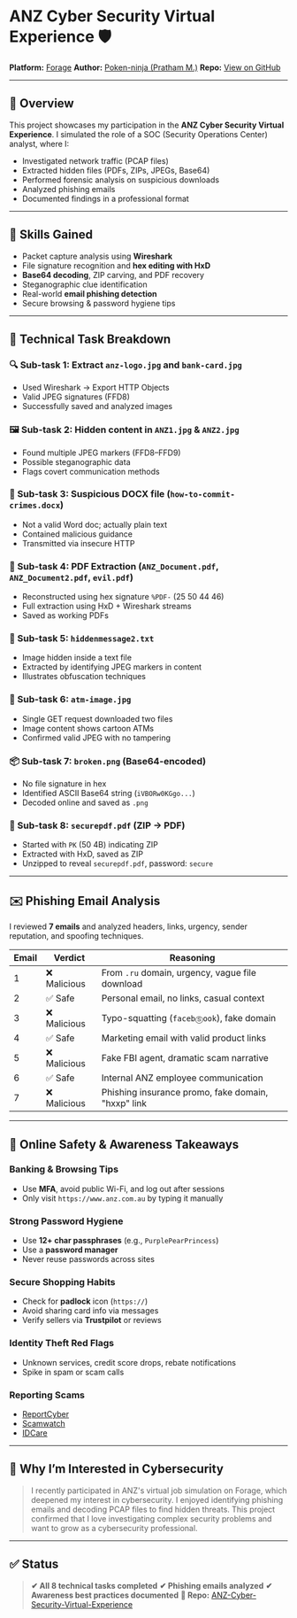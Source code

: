 # ANZ Cyber Security Virtual Experience 🛡️

**Platform:** [Forage](https://www.theforage.com/)
**Author:** [Poken-ninja (Pratham M.)](https://github.com/Poken-ninja)
**Repo:** [View on GitHub](https://github.com/Poken-ninja/ANZ-Cyber-Security-Virtual-Experience)

---

## 📌 Overview

This project showcases my participation in the **ANZ Cyber Security Virtual Experience**. I simulated the role of a SOC (Security Operations Center) analyst, where I:

* Investigated network traffic (PCAP files)
* Extracted hidden files (PDFs, ZIPs, JPEGs, Base64)
* Performed forensic analysis on suspicious downloads
* Analyzed phishing emails
* Documented findings in a professional format

---

## 🧠 Skills Gained

* Packet capture analysis using **Wireshark**
* File signature recognition and **hex editing with HxD**
* **Base64 decoding**, ZIP carving, and PDF recovery
* Steganographic clue identification
* Real-world **email phishing detection**
* Secure browsing & password hygiene tips

---

## 🧪 Technical Task Breakdown

### 🔍 Sub-task 1: Extract `anz-logo.jpg` and `bank-card.jpg`

* Used Wireshark → Export HTTP Objects
* Valid JPEG signatures (FFD8)
* Successfully saved and analyzed images

### 🖼️ Sub-task 2: Hidden content in `ANZ1.jpg` & `ANZ2.jpg`

* Found multiple JPEG markers (FFD8–FFD9)
* Possible steganographic data
* Flags covert communication methods

### 📄 Sub-task 3: Suspicious DOCX file (`how-to-commit-crimes.docx`)

* Not a valid Word doc; actually plain text
* Contained malicious guidance
* Transmitted via insecure HTTP

### 📑 Sub-task 4: PDF Extraction (`ANZ_Document.pdf`, `ANZ_Document2.pdf`, `evil.pdf`)

* Reconstructed using hex signature `%PDF-` (25 50 44 46)
* Full extraction using HxD + Wireshark streams
* Saved as working PDFs

### 🧾 Sub-task 5: `hiddenmessage2.txt`

* Image hidden inside a text file
* Extracted by identifying JPEG markers in content
* Illustrates obfuscation techniques

### 🏧 Sub-task 6: `atm-image.jpg`

* Single GET request downloaded two files
* Image content shows cartoon ATMs
* Confirmed valid JPEG with no tampering

### 📦 Sub-task 7: `broken.png` (Base64-encoded)

* No file signature in hex
* Identified ASCII Base64 string (`iVBORw0KGgo...`)
* Decoded online and saved as `.png`

### 🔐 Sub-task 8: `securepdf.pdf` (ZIP → PDF)

* Started with `PK` (50 4B) indicating ZIP
* Extracted with HxD, saved as ZIP
* Unzipped to reveal `securepdf.pdf`, password: `secure`

---

## ✉️ Phishing Email Analysis

I reviewed **7 emails** and analyzed headers, links, urgency, sender reputation, and spoofing techniques.

| Email | Verdict     | Reasoning                                          |
| ----- | ----------- | -------------------------------------------------- |
| 1     | ❌ Malicious | From `.ru` domain, urgency, vague file download    |
| 2     | ✅ Safe      | Personal email, no links, casual context           |
| 3     | ❌ Malicious | Typo-squatting (`facebⓈook`), fake domain          |
| 4     | ✅ Safe      | Marketing email with valid product links           |
| 5     | ❌ Malicious | Fake FBI agent, dramatic scam narrative            |
| 6     | ✅ Safe      | Internal ANZ employee communication                |
| 7     | ❌ Malicious | Phishing insurance promo, fake domain, "hxxp" link |

---

## 🧠 Online Safety & Awareness Takeaways

### Banking & Browsing Tips

* Use **MFA**, avoid public Wi-Fi, and log out after sessions
* Only visit `https://www.anz.com.au` by typing it manually

### Strong Password Hygiene

* Use **12+ char passphrases** (e.g., `PurplePearPrincess`)
* Use a **password manager**
* Never reuse passwords across sites

### Secure Shopping Habits

* Check for **padlock** icon (`https://`)
* Avoid sharing card info via messages
* Verify sellers via **Trustpilot** or reviews

### Identity Theft Red Flags

* Unknown services, credit score drops, rebate notifications
* Spike in spam or scam calls

### Reporting Scams

* [ReportCyber](https://www.cyber.gov.au/report)
* [Scamwatch](https://www.scamwatch.gov.au/)
* [IDCare](https://www.idcare.org/)

---

## 🧭 Why I’m Interested in Cybersecurity

> I recently participated in ANZ's virtual job simulation on Forage, which deepened my interest in cybersecurity.
> I enjoyed identifying phishing emails and decoding PCAP files to find hidden threats.
> This project confirmed that I love investigating complex security problems and want to grow as a cybersecurity professional.

---

## ✅ Status

> **✔ All 8 technical tasks completed**
> **✔ Phishing emails analyzed**
> **✔ Awareness best practices documented**
> **📂 Repo:** [ANZ-Cyber-Security-Virtual-Experience](https://github.com/Poken-ninja/ANZ-Cyber-Security-Virtual-Experience)


